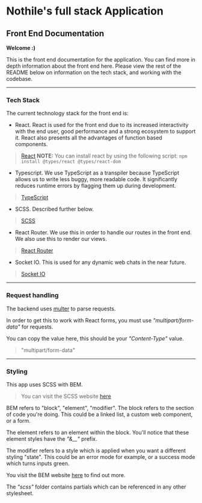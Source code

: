 # Nothile's full stack Application

## Front End Documentation
**Welcome :)**

This is the front end documentation for the application. You can find more in depth information about the front end here. Please view the rest of the README below on information on the tech stack, and working with the codebase.

-----

### Tech Stack
The current technology stack for the front end is:

- React. React is used for the front end due to its increased interactivity with the end user, good performance and a strong ecosystem to support it. React also presents all the advantages of function based components.
> [React](https://react.dev/learn/typescript)
**NOTE:** You can install react by using the following script: ```npm install @types/react @types/react-dom```

- Typescript. We use TypeScript as a transpiler because TypeScript allows us to write less buggy, more readable code. It significantly reduces runtime errors by flagging them up during development.
> [TypeScript](https://www.typescriptlang.org/)

- SCSS. Described further below.
> [SCSS](https://sass-lang.com/)

- React Router. We use this in order to handle our routes in the front end. We also use this to render our views.
> [React Router](https://reactrouter.com/en/main)

- Socket IO. This is used for any dynamic web chats in the near future.
> [Socket IO](https://socket.io/)

-----

### Request handling
The backend uses [multer](https://www.npmjs.com/package/multer) to parse requests. 

In order to get this to work with React forms, you must use _"multipart/form-data"_ for requests.

You can copy the value here, this should be your _"Content-Type"_ value.
> "multipart/form-data"

------

### Styling
This app uses SCSS with BEM.
> You can visit the SCSS website [here](https://sass-lang.com/)

BEM refers to "block", "element", "modifier". The block refers to the section of code you're doing. This could be a linked list, a custom web component, or a form.

The element refers to an element within the block. You'll notice that these element styles have the _"&__"_ prefix. 

The modifier refers to a style which is applied when you want a different styling "state". This could be an error mode for example, or a success mode which turns inputs green.

You visit the BEM website [here](https://getbem.com/) to find out more.

The _"scss"_ folder contains partials which can be referenced in any other stylesheet.
